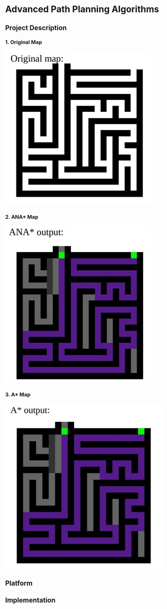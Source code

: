 # Advanced Path Planning Algorithms

## Project Description

### 1. Original Map

![Original Map](/images/original.jpg)

### 2. ANA* Map

![ANA* Map](/images/ana.jpg)

### 3. A* Map

![A* Map](/images/a.jpg)

## Platform

## Implementation


